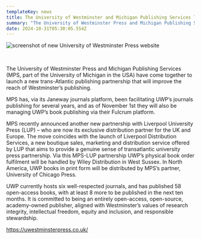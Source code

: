 ```yaml
---
templateKey: news
title: The University of Westminster and Michigan Publishing Services launch a new UWP website, reflecting their extended trans-Atlantic publishing partnership
summary: "The University of Westminster Press and Michigan Publishing Services (MPS, part of the University of Michigan in the USA) have come together to launch a new trans-Atlantic publishing partnership that will improve the reach of Westminster’s publishing."
date: 2024-10-31T05:30:05.554Z
---
```

![screenshot of new University of Westminster Press website](/assets/new-uwp-site-screenshot-copy.jpg)

<br/>

The University of Westminster Press and Michigan Publishing Services (MPS, part of the University of Michigan in the USA) have come together to launch a new trans-Atlantic publishing partnership that will improve the reach of Westminster’s publishing.

MPS has, via its Janeway journals platform, been facilitating UWP’s journals publishing for several years, and as of November 1st they will also be managing UWP’s book publishing via their Fulcrum platform.

MPS recently announced another new partnership with Liverpool University Press (LUP) – who are now its exclusive distribution partner for the UK and Europe. The move coincides with the launch of Liverpool Distribution Services, a new boutique sales, marketing and distribution service offered by LUP that aims to provide a genuine sense of transatlantic university press partnership. Via this MPS-LUP partnership UWP’s physical book order fulfilment will be handled by Wiley Distribution in West Sussex. In North America, UWP books in print form will be distributed by MPS’s partner, University of Chicago Press.

UWP currently hosts six well-respected journals, and has published 58 open-access books, with at least 8 more to be published in the next ten months. It is committed to being an entirely open-access, open-source, academy-owned publisher, aligned with Westminster’s values of research integrity, intellectual freedom, equity and inclusion, and responsible stewardship. 

https://uwestminsterpress.co.uk/
